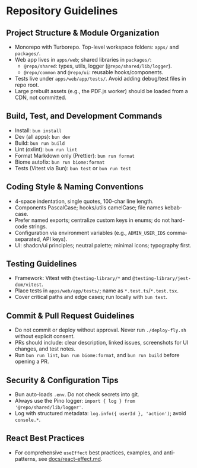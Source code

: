 # Repository Guidelines

## Project Structure & Module Organization

- Monorepo with Turborepo. Top-level workspace folders: `apps/` and `packages/`.
- Web app lives in `apps/web`; shared libraries in `packages/`:
    - `@repo/shared`: types, utils, logger (`@repo/shared/lib/logger`).
    - `@repo/common` and `@repo/ui`: reusable hooks/components.
- Tests live under `apps/web/app/tests/`. Avoid adding debug/test files in repo root.
- Large prebuilt assets (e.g., the PDF.js worker) should be loaded from a CDN, not committed.

## Build, Test, and Development Commands

- Install: `bun install`
- Dev (all apps): `bun dev`
- Build: `bun run build`
- Lint (oxlint): `bun run lint`
- Format Markdown only (Prettier): `bun run format`
- Biome autofix: `bun run biome:format`
- Tests (Vitest via Bun): `bun test` or `bun run test`

## Coding Style & Naming Conventions

- 4-space indentation, single quotes, 100-char line length.
- Components PascalCase; hooks/utils camelCase; file names kebab-case.
- Prefer named exports; centralize custom keys in enums; do not hard-code strings.
- Configuration via environment variables (e.g., `ADMIN_USER_IDS` comma-separated, API keys).
- UI: shadcn/ui principles; neutral palette; minimal icons; typography first.

## Testing Guidelines

- Framework: Vitest with `@testing-library/*` and `@testing-library/jest-dom/vitest`.
- Place tests in `apps/web/app/tests/`; name as `*.test.ts`/`*.test.tsx`.
- Cover critical paths and edge cases; run locally with `bun test`.

## Commit & Pull Request Guidelines

- Do not commit or deploy without approval. Never run `./deploy-fly.sh` without explicit consent.
- PRs should include: clear description, linked issues, screenshots for UI changes, and test notes.
- Run `bun run lint`, `bun run biome:format`, and `bun run build` before opening a PR.

## Security & Configuration Tips

- Bun auto-loads `.env`. Do not check secrets into git.
- Always use the Pino logger: `import { log } from '@repo/shared/lib/logger'`.
- Log with structured metadata: `log.info({ userId }, 'action')`; avoid `console.*`.

## React Best Practices

- For comprehensive `useEffect` best practices, examples, and anti-patterns, see [docs/react-effect.md](./docs/react-effect.md).
